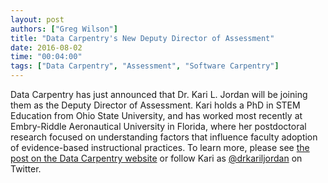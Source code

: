 ```yaml
---
layout: post
authors: ["Greg Wilson"]
title: "Data Carpentry's New Deputy Director of Assessment"
date: 2016-08-02
time: "00:04:00"
tags: ["Data Carpentry", "Assessment", "Software Carpentry"]
---
```


Data Carpentry has just announced that
Dr. Kari L. Jordan will be joining them as the Deputy Director of Assessment.
Kari holds a PhD in STEM Education from Ohio State University,
and has worked most recently at Embry-Riddle Aeronautical University in Florida,
where her postdoctoral research focused on
understanding factors that influence faculty adoption of evidence-based instructional practices.
To learn more, please see [the post on the Data Carpentry website](http://www.datacarpentry.org/blog/new-assessment-director/)
or follow Kari as [@drkariljordan](https://twitter.com/drkariljordan) on Twitter.
